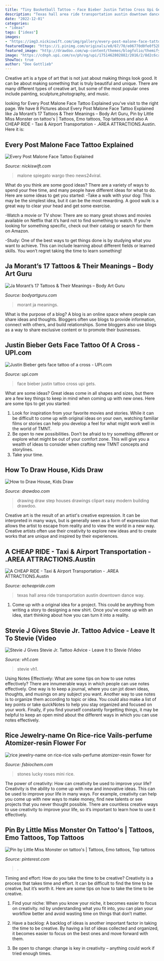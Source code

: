 ```yaml
---
title: "Tiny Basketball Tattoo ~ Face Bieber Justin Tattoo Cross Upi Gets"
description: "Texas hall area ride transportation austin downtown dance way"
date: "2022-12-01"
categories:
- "ideas"
tags: ["ideas"]
images:
- "https://img3.nickiswift.com/img/gallery/every-post-malone-face-tattoo-explained/stay-away-is-all-about-the-music-1574887722.jpg"
featuredImage: "https://i.pinimg.com/originals/e0/67/70/e06770d0fe0f52bc9e0a893b67ac1666.jpg"
featured_image: "http://drawdoo.com/wp-content/themes/blogfolio/themify/img.php?src=http://drawdoo.com/wp-content/uploads/tutorials/KidsDraw/lesson02/step_00.png&amp;w=665&amp;h=&amp;zc=1&amp;q=60&amp;a=t"
image: "https://cdnph.upi.com/sv/ph/og/upi/1751462802882/2016/2/8d2c6ca75b1496924a272bba5de83df6/v1.5/Justin-Bieber-gets-face-tattoo-of-a-cross.jpg"
ShowToc: true
author: "Dee Gottlieb"
---
```



Creative art is a type of art that is not just about making things look good. It can be about making something that is truly beautiful and unique. There are many different types of creative art, but some of the most popular ones include painting, sculpture,photography, and music.

	

		
looking for Every Post Malone Face Tattoo Explained you've visit to the right page. We have 8 Pictures about Every Post Malone Face Tattoo Explained like Ja Morant’s 17 Tattoos &amp; Their Meanings – Body Art Guru, Pin by Little Miss Monster on tattoo&#039;s | Tattoos, Emo tattoos, Top tattoos and also A CHEAP RIDE - Taxi &amp; Airport Transportation - .AREA ATTRACTIONS.Austin. Here it is:
		
    
## Every Post Malone Face Tattoo Explained

<img loading=lazy src="https://img3.nickiswift.com/img/gallery/every-post-malone-face-tattoo-explained/stay-away-is-all-about-the-music-1574887722.jpg" onerror="this.onerror=null;this.src='https://tse2.mm.bing.net/th?id=OIP.EOTzYiKMqwmZyhJt-KhN1wHaEK&amp;pid=15.1';" alt="Every Post Malone Face Tattoo Explained">

_Source: nickiswift.com_

>malone spiegato wargo theo news24viral. 

	

What do you think are some good ideas?
There are a variety of ways to spend your free time, and many people have different ideas for what to do. Here are some ideas to get you started: 
-Take a walk with your dog: This may be the simplest idea, but it can be the most rewarding. A good walk is a great way to clear your head and get some exercise. 

-Watch a movie or TV show: There are so many great shows and movies available on Netflix that it’s hard not to find something to watch. If you’re looking for something specific, check out their catalog or search for them on Amazon. 

-Study: One of the best ways to get things done is by studying what you want to achieve. This can include learning about different fields or learned skills. You won’t regret taking the time to learn something!

    
## Ja Morant’s 17 Tattoos &amp; Their Meanings – Body Art Guru

<img loading=lazy src="https://bodyartguru.com/wp-content/uploads/2020/11/Ja_Morant_flowers_tattoo.jpg" onerror="this.onerror=null;this.src='https://tse4.mm.bing.net/th?id=OIP.A6ESK12vjJpj4kZ6-DmcTQAAAA&amp;pid=15.1';" alt="Ja Morant’s 17 Tattoos &amp; Their Meanings – Body Art Guru">

_Source: bodyartguru.com_

>morant ja meanings. 

	

What is the purpose of a blog?
A blog is an online space where people can share ideas and thoughts. Bloggers often use blogs to provide information, connect with others, and build relationships. Some bloggers also use blogs as a way to share exclusive content or to promote their businesses.

    
## Justin Bieber Gets Face Tattoo Of A Cross - UPI.com

<img loading=lazy src="https://cdnph.upi.com/sv/ph/og/upi/1751462802882/2016/2/8d2c6ca75b1496924a272bba5de83df6/v1.5/Justin-Bieber-gets-face-tattoo-of-a-cross.jpg" onerror="this.onerror=null;this.src='https://tse2.mm.bing.net/th?id=OIP.a3srqK4XN5GAqBMf-IFsbgHaE7&amp;pid=15.1';" alt="Justin Bieber gets face tattoo of a cross - UPI.com">

_Source: upi.com_

>face bieber justin tattoo cross upi gets. 

	

What are some ideas?
Great ideas come in all shapes and sizes, but there are a few key things to keep in mind when coming up with new ones. Here are some tips to get you started: 
1. Look for inspiration from your favorite movies and stories. While it can be difficult to come up with original ideas on your own, watching familiar films or stories can help you develop a feel for what might work well in the world of TMNT. 
2. Be open to new possibilities. Don’t be afraid to try something different or explore what might be out of your comfort zone. This will give you a wealth of ideas to consider when crafting new TMNT concepts and storylines. 
3. Take your time.

    
## How To Draw House, Kids Draw

<img loading=lazy src="http://drawdoo.com/wp-content/themes/blogfolio/themify/img.php?src=http://drawdoo.com/wp-content/uploads/tutorials/KidsDraw/lesson02/step_00.png&amp;w=665&amp;h=&amp;zc=1&amp;q=60&amp;a=t" onerror="this.onerror=null;this.src='https://tse3.mm.bing.net/th?id=OIP.sGN7hOAIA-C5c8V3_7KJqAHaHa&amp;pid=15.1';" alt="How to Draw House, Kids Draw">

_Source: drawdoo.com_

>drawing draw step houses drawings clipart easy modern building drawdoo. 

	

Creative art is the result of an artist's creative expression. It can be interpreted in many ways, but is generally seen as a form of expression that allows the artist to escape from reality and to view the world in a new way. Creative artists often use their creativity to explore new ideas and to create works that are unique and inspired by their experiences.

    
## A CHEAP RIDE - Taxi &amp; Airport Transportation - .AREA ATTRACTIONS.Austin

<img loading=lazy src="http://acheapride.com/yahoo_site_admin/assets/images/A_Cheap_Ride_-_Web_Site_Photos_-_Gruene_Hall.56192538_std.jpg" onerror="this.onerror=null;this.src='https://tse1.mm.bing.net/th?id=OIP.O9e4y7O7yOBJGq87EWinswAAAA&amp;pid=15.1';" alt="A CHEAP RIDE - Taxi &amp; Airport Transportation - .AREA ATTRACTIONS.Austin">

_Source: acheapride.com_

>texas hall area ride transportation austin downtown dance way. 

	

1. Come up with a original idea for a project. This could be anything from writing a story to designing a new shirt. Once you've come up with an idea, start thinking about how you can turn it into a reality. 

    
## Stevie J Gives Stevie Jr. Tattoo Advice - Leave It To Stevie (Video

<img loading=lazy src="https://vh1.mtvnimages.com/uri/mgid:arc:content:vh1.com:5f2fe654-d2dc-4f33-913f-ad9726e79636?quality=0.7" onerror="this.onerror=null;this.src='https://tse2.mm.bing.net/th?id=OIP.8LivHU_OD14Jgnub6GQqNwHaEK&amp;pid=15.1';" alt="Stevie J Gives Stevie Jr. Tattoo Advice - Leave It to Stevie (Video">

_Source: vh1.com_

>stevie vh1. 

	

Using Notes Effectively: What are some tips on how to use notes effectively?
There are innumerable ways in which people can use notes effectively. One way is to keep a journal, where you can jot down ideas, thoughts, and musings on any subject you want. Another way to use notes is to organize them according to topic or idea. You could also make a list of key points or take quickNotes to help you stay organized and focused on your work. Finally, if you find yourself constantly forgetting things, it may be helpful to keep an open mind about the different ways in which you can use notes effectively.

    
## Rice Jewelry-name On Rice-rice Vails-perfume Atomizer-resin Flower For

<img loading=lazy src="http://fsbiochem.com/pic/100924105248.JPG" onerror="this.onerror=null;this.src='https://tse2.mm.bing.net/th?id=OIP.Q_LEbnyD4XMLd6i-TYC-GgHaGF&amp;pid=15.1';" alt="rice jewelry-name on rice-rice vails-perfume atomizer-resin flower for">

_Source: fsbiochem.com_

>stones lucky roses mini rice. 

	

The power of creativity: How can creativity be used to improve your life?
Creativity is the ability to come up with new and innovative ideas. This can be used to improve your life in many ways. For example, creativity can help you come up with new ways to make money, find new talents or see projects that you never thought possible. There are countless creative ways to use creativity to improve your life, so it’s important to learn how to use it effectively.

    
## Pin By Little Miss Monster On Tattoo&#039;s | Tattoos, Emo Tattoos, Top Tattoos

<img loading=lazy src="https://i.pinimg.com/originals/e0/67/70/e06770d0fe0f52bc9e0a893b67ac1666.jpg" onerror="this.onerror=null;this.src='https://tse1.mm.bing.net/th?id=OIP.kHvsiLcSuTGseiXe3cHDIgHaHa&amp;pid=15.1';" alt="Pin by Little Miss Monster on tattoo&#039;s | Tattoos, Emo tattoos, Top tattoos">

_Source: pinterest.com_

>. 

	

Timing and effort: How do you take the time to be creative?
Creativity is a process that takes time and effort. It can be difficult to find the time to be creative, but it’s worth it. Here are some tips on how to take the time to be creative.
1. Find your niche: When you know your niche, it becomes easier to focus on creativity. nd by understanding what you fit into, you can plan your workflow better and avoid wasting time on things that don’t matter.

2. Have a backlog: A backlog of ideas is another important factor in taking the time to be creative. By having a list of ideas collected and organized, it becomes easier to focus on the best ones and move forward with them.

3. Be open to change: change is key in creativity – anything could work if tried enough times.

